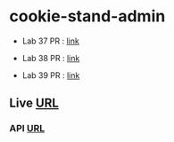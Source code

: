# cookie-stand-admin

- Lab 37 PR : [link](https://github.com/nooromari/cookie-stand-admin/pull/1)

- Lab 38 PR : [link](https://github.com/nooromari/cookie-stand-admin/pull/4)

- Lab 39 PR : [link](https://github.com/nooromari/cookie-stand-admin/pull/5)

## Live [URL](https://cookie-stand-admin-nine.vercel.app/)

### API [URL](https://noor-cookie-stand.herokuapp.com/)
